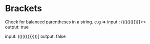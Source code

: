 # Brackets

Check for balanced parentheses in a string.
e.g => input : ()()()(){}[]<>[]()
       output: true
       
 input: (((({{{}})))]
 output: false
